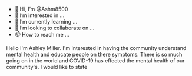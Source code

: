 - 👋 Hi, I’m @Ashm8500
- 👀 I’m interested in ...
- 🌱 I’m currently learning ...
- 💞️ I’m looking to collaborate on ...
- 📫 How to reach me ...

<!---
Ashm8500/Ashm8500 is a ✨ special ✨ repository because its `README.md` (this file) appears on your GitHub profile.
You can click the Preview link to take a look at your changes.
--->
Hello I'm Ashley Miller. I'm interested in having the community understand mental health and educate people on there symptoms. There is so much going on in the world and COVID-19 has effected the mental health of our community's. I would like to state
